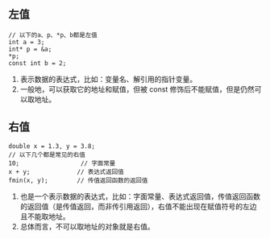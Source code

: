 ## 左值
```
// 以下的a、p、*p、b都是左值
int a = 3;
int* p = &a;
*p;
const int b = 2;
```
1. 表示数据的表达式，比如：变量名、解引用的指针变量。
2. 一般地，可以获取它的地址和赋值，但被 const 修饰后不能赋值，但是仍然可以取地址。
## 右值
```
double x = 1.3, y = 3.8;
// 以下几个都是常见的右值
10;                 // 字面常量
x + y;             // 表达式返回值
fmin(x, y);        // 传值返回函数的返回值
```
1. 也是一个表示数据的表达式，比如：字面常量、表达式返回值，传值返回函数的返回值（是传值返回，而非传引用返回），右值不能出现在赋值符号的左边且不能取地址。
2. 总体而言，不可以取地址的对象就是右值。